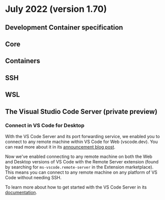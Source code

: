 # July 2022 (version 1.70)

## Development Container specification

## Core

## Containers

## SSH

## WSL

## The Visual Studio Code Server (private preview)

### Connect in VS Code for Desktop

With the VS Code Server and its port forwarding service, we enabled you to connect to any remote machine within VS Code for Web (vscode.dev). You can read more about it in its [announcement blog post](https://aka.ms/vscode-server-blog).

Now we've enabled connecting to any remote machine on both the Web and Desktop versions of VS Code with the Remote Server extension (found by searching for `ms-vscode.remote-server` in the Extension marketplace). This means you can connect to any remote machine on any platform of VS Code without needing SSH.

To learn more about how to get started with the VS Code Server in its [documentation](https://aka.ms/vscode-server-doc).
